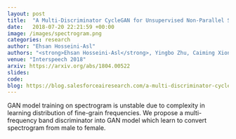 ```yaml
---
layout: post
title:  "A Multi-Discriminator CycleGAN for Unsupervised Non-Parallel Speech Domain Adaptation"
date:   2018-07-20 22:21:59 +00:00
image: /images/spectrogram.png
categories: research
author: "Ehsan Hosseini-Asl"
authors: "<strong>Ehsan Hosseini-Asl</strong>, Yingbo Zhu, Caiming Xiong, Richard Socher"
venue: "Interspeech 2018"
arxiv: https://arxiv.org/abs/1804.00522
slides:
code:
blog: https://blog.salesforceairesearch.com/a-multi-discriminator-cyclegan-for-unsupervised-non-parallel-speech-domain-adaptation/
---
```

GAN model training on spectrogram is unstable due to complexity in learning distribution of fine-grain frequencies. We propose a multi-frequency band discriminator into GAN model which learn to convert spectrogram from male to female. 
